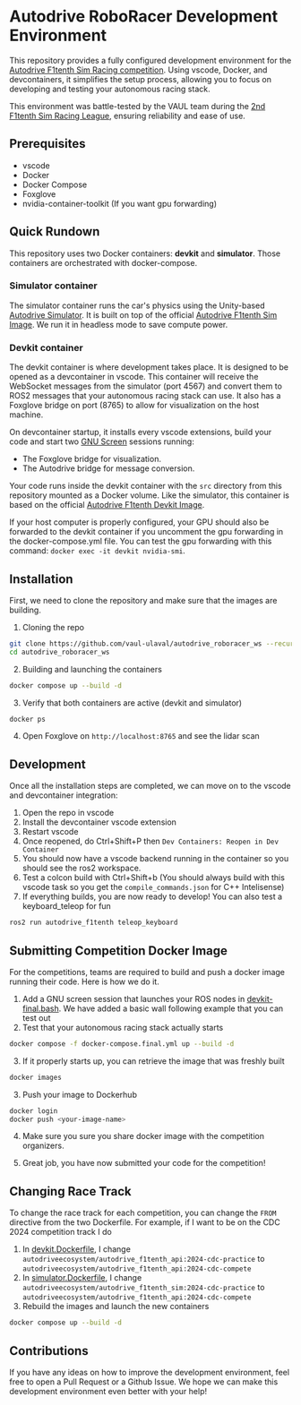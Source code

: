 # Autodrive RoboRacer Development Environment

This repository provides a fully configured development environment for the [Autodrive F1tenth Sim Racing competition](https://github.com/AutoDRIVE-Ecosystem/AutoDRIVE-F1TENTH-Sim-Racing/). Using vscode, Docker, and devcontainers, it simplifies the setup process, allowing you to focus on developing and testing your autonomous racing stack.

This environment was battle-tested by the VAUL team during the [2nd F1tenth Sim Racing League](https://autodrive-ecosystem.github.io/competitions/f1tenth-sim-racing-cdc-2024/), ensuring reliability and ease of use.

## Prerequisites

- vscode
- Docker
- Docker Compose
- Foxglove
- nvidia-container-toolkit (If you want gpu forwarding)

## Quick Rundown

This repository uses two Docker containers: **devkit** and **simulator**. Those containers are orchestrated with docker-compose.

### Simulator container

The simulator container runs the car's physics using the Unity-based [Autodrive Simulator](https://github.com/AutoDRIVE-Ecosystem/AutoDRIVE/tree/AutoDRIVE-Simulator). It is built on top of the official [Autodrive F1tenth Sim Image](https://hub.docker.com/r/autodriveecosystem/autodrive_f1tenth_sim). We run it in headless mode to save compute power.

### Devkit container

The devkit container is where development takes place. It is designed to be opened as a devcontainer in vscode. This container will receive the WebSocket messages from the simulator (port 4567) and convert them to ROS2 messages that your autonomous racing stack can use. It also has a Foxglove bridge on port (8765) to allow for visualization on the host machine.

On devcontainer startup, it installs every vscode extensions, build your code and start two [GNU Screen](https://www.gnu.org/software/screen/) sessions running:

- The Foxglove bridge for visualization.
- The Autodrive bridge for message conversion.

Your code runs inside the devkit container with the `src` directory from this repository mounted as a Docker volume. Like the simulator, this container is based on the official [Autodrive F1tenth Devkit Image](https://hub.docker.com/r/autodriveecosystem/autodrive_f1tenth_api).

If your host computer is properly configured, your GPU should also be forwarded to the devkit container if you uncomment the gpu forwarding in the docker-compose.yml file. You can test the gpu forwarding with this command: `docker exec -it devkit nvidia-smi`.

## Installation

First, we need to clone the repository and make sure that the images are building.

1. Cloning the repo

```bash
git clone https://github.com/vaul-ulaval/autodrive_roboracer_ws --recurse-submodules
cd autodrive_roboracer_ws
```

2. Building and launching the containers

```bash
docker compose up --build -d
```

3. Verify that both containers are active (devkit and simulator)

```bash
docker ps
```

4. Open Foxglove on `http://localhost:8765` and see the lidar scan

## Development

Once all the installation steps are completed, we can move on to the vscode and devcontainer integration:

1. Open the repo in vscode
2. Install the devcontainer vscode extension
3. Restart vscode
4. Once reopened, do Ctrl+Shift+P then `Dev Containers: Reopen in Dev Container`
5. You should now have a vscode backend running in the container so you should see the ros2 workspace.
6. Test a colcon build with Ctrl+Shift+b (You should always build with this vscode task so you get the `compile_commands.json` for C++ Intelisense)
7. If everything builds, you are now ready to develop! You can also test a keyboard_teleop for fun

```bash
ros2 run autodrive_f1tenth teleop_keyboard
```

## Submitting Competition Docker Image

For the competitions, teams are required to build and push a docker image running their code. Here is how we do it.

1. Add a GNU screen session that launches your ROS nodes in [devkit-final.bash](./devkit-final.bash). We have added a basic wall following example that you can test out
2. Test that your autonomous racing stack actually starts

```bash
docker compose -f docker-compose.final.yml up --build -d
```

3. If it properly starts up, you can retrieve the image that was freshly built

```bash
docker images
```

3. Push your image to Dockerhub

```bash
docker login
docker push <your-image-name>
```

4. Make sure you sure you share docker image with the competition organizers.

5. Great job, you have now submitted your code for the competition!

## Changing Race Track

To change the race track for each competition, you can change the `FROM` directive from the two Dockerfile. For example, if I want to be on the CDC 2024 competition track I do

1. In [devkit.Dockerfile](./devkit.Dockerfile), I change `autodriveecosystem/autodrive_f1tenth_api:2024-cdc-practice` to `autodriveecosystem/autodrive_f1tenth_api:2024-cdc-compete`
2. In [simulator.Dockerfile](./devkit.Dockerfile), I change `autodriveecosystem/autodrive_f1tenth_sim:2024-cdc-practice` to `autodriveecosystem/autodrive_f1tenth_api:2024-cdc-compete`
3. Rebuild the images and launch the new containers

```bash
docker compose up --build -d
```

## Contributions

If you have any ideas on how to improve the development environment, feel free to open a Pull Request or a Github Issue. We hope we can make this development environment even better with your help!

